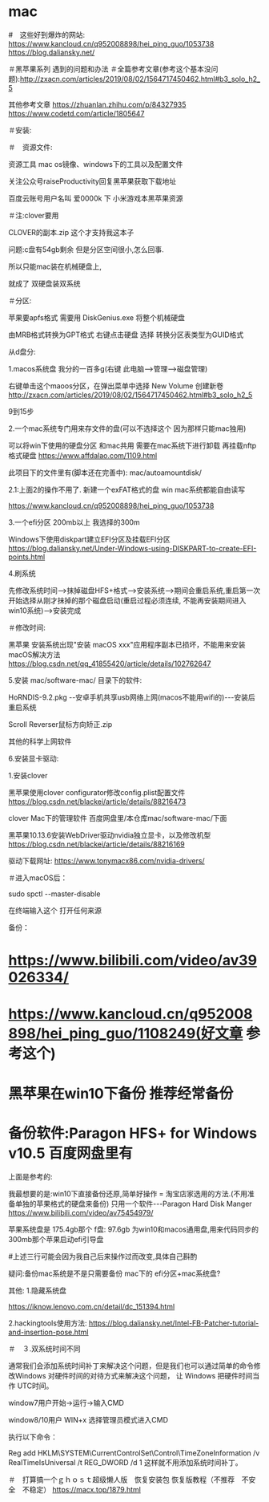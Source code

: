 # mac


#　这些好到爆炸的网站:
https://www.kancloud.cn/q952008898/hei_ping_guo/1053738
https://blog.daliansky.net/



＃黑苹果系列 遇到的问题和办法
＃全篇参考文章(参考这个基本没问题):http://zxacn.com/articles/2019/08/02/1564717450462.html#b3_solo_h2_5

其他参考文章
https://zhuanlan.zhihu.com/p/84327935
https://www.codetd.com/article/1805647

＃安装:

＃　资源文件:

资源工具
mac os镜像、windows下的工具以及配置文件

关注公众号raiseProductivity回复黑苹果获取下载地址

百度云账号用户名叫 爱0000k 下
小米游戏本黑苹果资源

＃注:clover要用

CLOVER的副本.zip 这个才支持我这本子


问题:c盘有54gb剩余 但是分区空间很小,怎么回事.

所以只能mac装在机械硬盘上,

就成了 双硬盘装双系统


＃分区:

苹果要apfs格式 需要用 DiskGenius.exe 将整个机械硬盘 

由MRB格式转换为GPT格式 右键点击硬盘 选择 转换分区表类型为GUID格式

从d盘分:

1.macos系统盘 我分的一百多g(右键 此电脑-->管理-->磁盘管理)

右键单击这个maoos分区，在弹出菜单中选择 New Volume 创建新卷
http://zxacn.com/articles/2019/08/02/1564717450462.html#b3_solo_h2_5

9到15步

2.一个mac系统专门用来存文件的盘(可以不选择这个 因为那样只能mac独用)

可以将win下使用的硬盘分区 和mac共用 需要在mac系统下进行卸载 再挂载nftp格式硬盘
https://www.affdalao.com/1109.html

此项目下的文件里有(脚本还在完善中): mac/autoamountdisk/

2.1:上面2的操作不用了.
新建一个exFAT格式的盘 win mac系统都能自由读写

https://www.kancloud.cn/q952008898/hei_ping_guo/1053738

3.一个efi分区 200mb以上 我选择的300m

Windows下使用diskpart建立EFI分区及挂载EFI分区
https://blog.daliansky.net/Under-Windows-using-DISKPART-to-create-EFI-points.html

4.刷系统 

先修改系统时间-->抹掉磁盘HFS+格式-->安装系统-->期间会重启系统,重启第一次开始选择从刚才抹掉的那个磁盘启动(重启过程必须连续,
不能再安装期间进入win10系统)-->安装完成


＃修改时间:

黑苹果 安装系统出现"安装 macOS xxx"应用程序副本已损坏，不能用来安装macOS解决方法
https://blog.csdn.net/qq_41855420/article/details/102762647

5.安装
mac/software-mac/
目录下的软件:

HoRNDIS-9.2.pkg --安卓手机共享usb网络上网(macos不能用wifi的)---安装后重启系统

Scroll Reverser鼠标方向矫正.zip

其他的科学上网软件

6.安装显卡驱动:

1.安装clover

黑苹果使用clover configurator修改config.plist配置文件
https://blog.csdn.net/blackei/article/details/88216473

clover Mac下的管理软件 百度网盘里/本仓库mac/software-mac/下面

黑苹果10.13.6安装WebDriver驱动nvidia独立显卡，以及修改机型
https://blog.csdn.net/blackei/article/details/88216169

驱动下载网址:
https://www.tonymacx86.com/nvidia-drivers/









＃进入macOS后：

sudo spctl --master-disable

在终端输入这个 打开任何来源


备份：

# https://www.bilibili.com/video/av39026334/

# https://www.kancloud.cn/q952008898/hei_ping_guo/1108249(好文章 参考这个)

# 黑苹果在win10下备份 推荐经常备份

# 备份软件:Paragon HFS+ for Windows v10.5 百度网盘里有


上面是参考的:

我最想要的是:win10下直接备份还原,简单好操作 = 淘宝店家选用的方法.(不用准备单独的苹果格式的硬盘来备份)
只用一个软件---Paragon Hard Disk Manger
https://www.bilibili.com/video/av75454979/

苹果系统盘是 175.4gb那个
f盘: 97.6gb 为win10和macos通用盘,用来代码同步的
300mb那个苹果启动efi引导盘

#上述三行可能会因为我自己后来操作过而改变,具体自己斟酌

疑问:备份mac系统是不是只需要备份 mac下的 efi分区+mac系统盘?



其他:
1.隐藏系统盘

https://iknow.lenovo.com.cn/detail/dc_151394.html

2.hackingtools使用方法:
https://blog.daliansky.net/Intel-FB-Patcher-tutorial-and-insertion-pose.html

＃　３.双系统时间不同

通常我们会添加系统时间补丁来解决这个问题，但是我们也可以通过简单的命令修改Windows 对硬件时间的对待方式来解决这个问题， 让 Windows 把硬件时间当作 UTC时间。

window7用户开始->运行->输入CMD

window8/10用户 WIN+x 选择管理员模式进入CMD

执行以下命令：

Reg add HKLM\SYSTEM\CurrentControlSet\Control\TimeZoneInformation /v RealTimeIsUniversal /t REG_DWORD /d 1
这样就不用添加系统时间补丁。


＃　打算搞一个ｇｈｏｓｔ超级懒人版　恢复安装包
恢复版教程（不推荐　不安全　不稳定）
https://macx.top/1879.html


